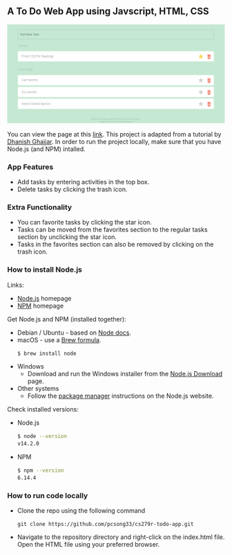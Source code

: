 ## A To Do Web App using Javscript, HTML, CSS

![Page Demo](demo.png)

You can view the page at this [link](https://pcsong33.github.io/cs279r-todo-app/). This project is adapted from a tutorial by [Dhanish Ghajjar](https://github.com/dhanishgajjar/js-to-do). In order to run the project locally, make sure that you have Node.js (and NPM) intalled.

### App Features
- Add tasks by entering activities in the top box.
- Delete tasks by clicking the trash icon. 

### Extra Functionality
- You can favorite tasks by clicking the star icon.
- Tasks can be moved from the favorites section to the regular tasks section by unclicking the star icon.
- Tasks in the favorites section can also be removed by clicking on the trash icon.

### How to install Node.js

Links:

- [Node.js](https://nodejs.org/en/) homepage
- [NPM](https://www.npmjs.com/) homepage

Get Node.js and NPM (installed together):

- Debian / Ubuntu - based on [Node docs](https://github.com/nodesource/distributions/blob/master/README.md#installation-instructions).
- macOS - use a [Brew formula](https://formulae.brew.sh/formula/node).
    ```sh
    $ brew install node
    ```
- Windows
    - Download and run the Windows installer from the [Node.js Download](https://nodejs.org/en/download/) page.
- Other systems
    - Follow the [package manager](https://nodejs.org/en/download/package-manager/) instructions on the Node.js website.

Check installed versions:

- Node.js
    ```sh
    $ node --version
    v14.2.0
    ```
- NPM
   ```sh
   $ npm --version
   6.14.4
   ```
   
### How to run code locally

- Clone the repo using the following command 
     ```
    git clone https://github.com/pcsong33/cs279r-todo-app.git
    ```
- Navigate to the repository directory and right-click on the index.html file. Open the HTML file using your preferred browser.
